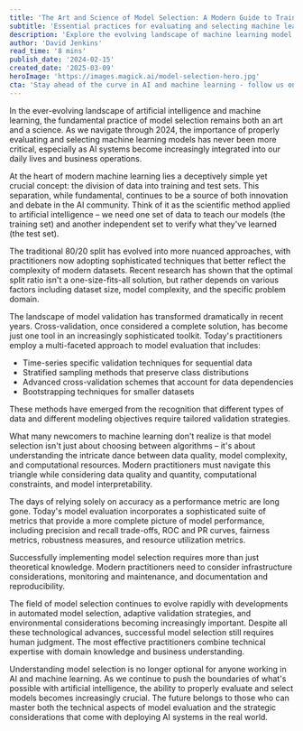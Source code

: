 ```yaml
---
title: 'The Art and Science of Model Selection: A Modern Guide to Training and Test Sets'
subtitle: 'Essential practices for evaluating and selecting machine learning models in 2024'
description: 'Explore the evolving landscape of machine learning model selection, from basic training-test splits to advanced validation techniques. Learn how modern practitioners balance data quality, computational resources, and model interpretability while implementing sophisticated evaluation metrics and keeping up with emerging trends in the field.'
author: 'David Jenkins'
read_time: '8 mins'
publish_date: '2024-02-15'
created_date: '2025-03-09'
heroImage: 'https://images.magick.ai/model-selection-hero.jpg'
cta: 'Stay ahead of the curve in AI and machine learning - follow us on LinkedIn for more expert insights on model selection and other cutting-edge topics in artificial intelligence!'
---
```


In the ever-evolving landscape of artificial intelligence and machine learning, the fundamental practice of model selection remains both an art and a science. As we navigate through 2024, the importance of properly evaluating and selecting machine learning models has never been more critical, especially as AI systems become increasingly integrated into our daily lives and business operations.

At the heart of modern machine learning lies a deceptively simple yet crucial concept: the division of data into training and test sets. This separation, while fundamental, continues to be a source of both innovation and debate in the AI community. Think of it as the scientific method applied to artificial intelligence – we need one set of data to teach our models (the training set) and another independent set to verify what they've learned (the test set).

The traditional 80/20 split has evolved into more nuanced approaches, with practitioners now adopting sophisticated techniques that better reflect the complexity of modern datasets. Recent research has shown that the optimal split ratio isn't a one-size-fits-all solution, but rather depends on various factors including dataset size, model complexity, and the specific problem domain.

The landscape of model validation has transformed dramatically in recent years. Cross-validation, once considered a complete solution, has become just one tool in an increasingly sophisticated toolkit. Today's practitioners employ a multi-faceted approach to model evaluation that includes:

- Time-series specific validation techniques for sequential data
- Stratified sampling methods that preserve class distributions
- Advanced cross-validation schemes that account for data dependencies
- Bootstrapping techniques for smaller datasets

These methods have emerged from the recognition that different types of data and different modeling objectives require tailored validation strategies.

What many newcomers to machine learning don't realize is that model selection isn't just about choosing between algorithms – it's about understanding the intricate dance between data quality, model complexity, and computational resources. Modern practitioners must navigate this triangle while considering data quality and quantity, computational constraints, and model interpretability.

The days of relying solely on accuracy as a performance metric are long gone. Today's model evaluation incorporates a sophisticated suite of metrics that provide a more complete picture of model performance, including precision and recall trade-offs, ROC and PR curves, fairness metrics, robustness measures, and resource utilization metrics.

Successfully implementing model selection requires more than just theoretical knowledge. Modern practitioners need to consider infrastructure considerations, monitoring and maintenance, and documentation and reproducibility.

The field of model selection continues to evolve rapidly with developments in automated model selection, adaptive validation strategies, and environmental considerations becoming increasingly important. Despite all these technological advances, successful model selection still requires human judgment. The most effective practitioners combine technical expertise with domain knowledge and business understanding.

Understanding model selection is no longer optional for anyone working in AI and machine learning. As we continue to push the boundaries of what's possible with artificial intelligence, the ability to properly evaluate and select models becomes increasingly crucial. The future belongs to those who can master both the technical aspects of model evaluation and the strategic considerations that come with deploying AI systems in the real world.